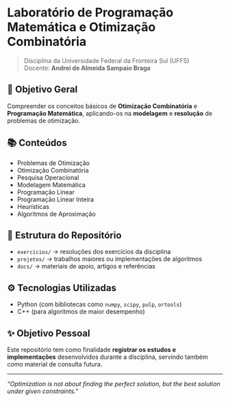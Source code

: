 # Laboratório de Programação Matemática e Otimização Combinatória

> Disciplina da Universidade Federal da Fronteira Sul (UFFS)  
> Docente: **Andrei de Almeida Sampaio Braga**  

## 📌 Objetivo Geral
Compreender os conceitos básicos de **Otimização Combinatória** e **Programação Matemática**, aplicando-os na **modelagem** e **resolução** de problemas de otimização.

## 📚 Conteúdos
- Problemas de Otimização  
- Otimização Combinatória  
- Pesquisa Operacional  
- Modelagem Matemática  
- Programação Linear  
- Programação Linear Inteira  
- Heurísticas  
- Algoritmos de Aproximação  

## 📂 Estrutura do Repositório
- `exercicios/` → resoluções dos exercícios da disciplina  
- `projetos/` → trabalhos maiores ou implementações de algoritmos  
- `docs/` → materiais de apoio, artigos e referências  

## ⚙️ Tecnologias Utilizadas
- Python (com bibliotecas como `numpy`, `scipy`, `pulp`, `ortools`)  
- C++ (para algoritmos de maior desempenho)  

## ✨ Objetivo Pessoal
Este repositório tem como finalidade **registrar os estudos e implementações** desenvolvidos durante a disciplina, servindo também como material de consulta futura.  

---
 _“Optimization is not about finding the perfect solution, but the best solution under given constraints.”_
